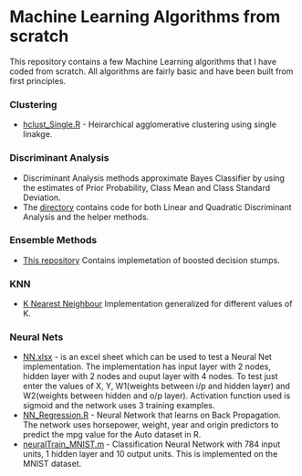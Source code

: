 # Machine Learning Algorithms from scratch

This repository contains a few Machine Learning algorithms that I have coded from scratch.
All algorithms are fairly basic and have been built from first principles.

### Clustering

  - [hclust_Single.R](https://github.com/singhsimran39/MLFromScratch/blob/master/Clustering/hclust_Single.R) - Heirarchical agglomerative clustering using single linakge.

### Discriminant Analysis
 - Discriminant Analysis methods approximate Bayes Classifier by using the estimates of Prior Probability, Class Mean and Class Standard Deviation.
 - The [directory](https://github.com/singhsimran39/MLFromScratch/tree/master/DiscriminantAnalysis) contains code for both Linear and Quadratic Discriminant Analysis and the helper methods.

### Ensemble Methods
- [This repository](https://github.com/singhsimran39/MLFromScratch/tree/master/EnsembleMethods) Contains implemetation of boosted decision stumps.

### KNN
- [K Nearest Neighbour](https://github.com/singhsimran39/MLFromScratch/tree/master/KNN) Implementation generalized for different values of K. 

### Neural Nets
-  [NN.xlsx](https://github.com/singhsimran39/MLFromScratch/blob/master/NeuralNetworks/NN.xlsx) - is an excel sheet which can be used to test a Neural Net implementation. The implementation has input layer with 2 nodes, hidden layer with 2 nodes and ouput layer with 4 nodes. To test just enter the values of X, Y, W1(weights between i/p and hidden layer) and W2(weights between hidden and o/p layer). Activation function used is sigmoid and the network uses 3 training examples.
-  [NN_Regression.R](https://github.com/singhsimran39/MLFromScratch/blob/master/NeuralNetworks/NN_Regression.R) - Neural Network that learns on Back Propagation. The network uses horsepower, weight, year and origin predictors to predict the mpg value for the Auto dataset in R.
-  [neuralTrain_MNIST.m](https://github.com/singhsimran39/MLFromScratch/blob/master/NeuralNetworks/MNIST.m) - Classification Neural Network with 784 input units, 1 hidden layer and 10 output units. This is implemented on the MNIST dataset.